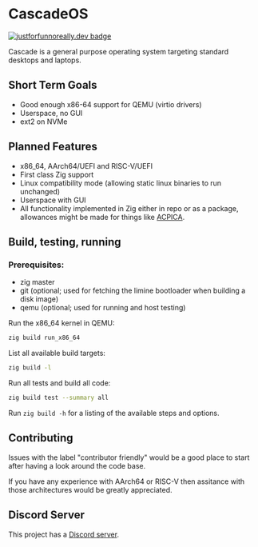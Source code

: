 # CascadeOS

[![justforfunnoreally.dev badge](https://img.shields.io/badge/justforfunnoreally-dev-9ff)](https://justforfunnoreally.dev)

Cascade is a general purpose operating system targeting standard desktops and laptops.

## Short Term Goals
- Good enough x86-64 support for QEMU (virtio drivers)
- Userspace, no GUI
- ext2 on NVMe

## Planned Features
- x86_64, AArch64/UEFI and RISC-V/UEFI
- First class Zig support
- Linux compatibility mode (allowing static linux binaries to run unchanged)
- Userspace with GUI
- All functionality implemented in Zig either in repo or as a package, allowances might be made for things like [ACPICA](https://acpica.org/).

## Build, testing, running
### Prerequisites:
- zig master
- git (optional; used for fetching the limine bootloader when building a disk image)
- qemu (optional; used for running and host testing)

Run the x86_64 kernel in QEMU:
```sh
zig build run_x86_64
```

List all available build targets:
```sh
zig build -l
```

Run all tests and build all code: 
```sh
zig build test --summary all
```

Run `zig build -h` for a listing of the available steps and options.

## Contributing
Issues with the label "contributor friendly" would be a good place to start after having a look around the code base.

If you have any experience with AArch64 or RISC-V then assitance with those architectures would be greatly appreciated.

## Discord Server
This project has a [Discord server](https://discord.gg/3hnsQmND3c).
